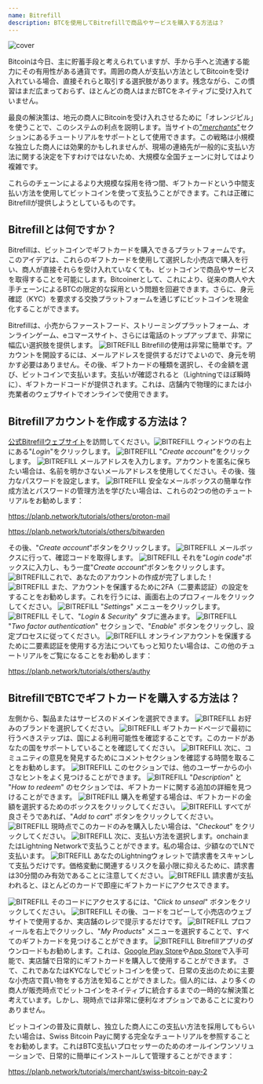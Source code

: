 ```yaml
---
name: Bitrefill
description: BTCを使用してBitrefillで商品やサービスを購入する方法は？
---
```

![cover](assets/cover.webp)

Bitcoinは今日、主に貯蓄手段と考えられていますが、手から手へと流通する能力にその有用性がある通貨です。周囲の商人が支払い方法としてBitcoinを受け入れている場合、直接それらと取引する選択肢があります。残念ながら、この慣習はまだ広まっておらず、ほとんどの商人はまだBTCをネイティブに受け入れていません。

最良の解決策は、地元の商人にBitcoinを受け入れさせるために「オレンジピル」を使うことで、このシステムの利点を説明します。当サイトの["*merchants*"](https://planb.network/tutorials/merchant)セクションにあるチュートリアルをサポートとして使用できます。この戦略は小規模な独立した商人には効果的かもしれませんが、現場の連絡先が一般的に支払い方法に関する決定を下すわけではないため、大規模な全国チェーンに対してはより複雑です。

これらのチェーンによるより大規模な採用を待つ間、ギフトカードという中間支払い方法を使用してビットコインを使って支払うことができます。これは正確にBitrefillが提供しようとしているものです。

## Bitrefillとは何ですか？

Bitrefillは、ビットコインでギフトカードを購入できるプラットフォームです。このアイデアは、これらのギフトカードを使用して選択した小売店で購入を行い、商人が直接それらを受け入れていなくても、ビットコインで商品やサービスを取得することを可能にします。Bitcoinerとして、これにより、従来の商人や大手チェーンによるBTCの限定的な採用という問題を回避できます。さらに、身元確認（KYC）を要求する交換プラットフォームを通じずにビットコインを現金化することができます。

Bitrefillは、小売からファーストフード、ストリーミングプラットフォーム、オンラインゲーム、eコマースサイト、さらには電話のトップアップまで、非常に幅広い選択肢を提供します。
![BITREFILL](assets/notext/01.webp)
Bitrefillの使用は非常に簡単です。アカウントを開設するには、メールアドレスを提供するだけでよいので、身元を明かす必要はありません。その後、ギフトカードの種類を選択し、その金額を選び、ビットコインで支払います。支払いが確認されると（Lightningでほぼ瞬時に）、ギフトカードコードが提供されます。これは、店舗内で物理的にまたは小売業者のウェブサイトでオンラインで使用できます。

## Bitrefillアカウントを作成する方法は？
[公式Bitrefillウェブサイト](https://www.bitrefill.com)を訪問してください。![BITREFILL](assets/notext/02.webp)
ウィンドウの右上にある"*Login*"をクリックします。
![BITREFILL](assets/notext/03.webp)
"*Create account*"をクリックします。
![BITREFILL](assets/notext/04.webp)
メールアドレスを入力します。アカウントを匿名に保ちたい場合は、名前を明かさないメールアドレスを使用してください。その後、強力なパスワードを設定します。
![BITREFILL](assets/notext/05.webp)
安全なメールボックスの簡単な作成方法とパスワードの管理方法を学びたい場合は、これらの2つの他のチュートリアルをお勧めします：

https://planb.network/tutorials/others/proton-mail

https://planb.network/tutorials/others/bitwarden

その後、"*Create account*"ボタンをクリックします。
![BITREFILL](assets/notext/06.webp)
メールボックスに行って、確認コードを取得します。
![BITREFILL](assets/notext/07.webp)
それを"*Login code*"ボックスに入力し、もう一度"*Create account*"ボタンをクリックします。
![BITREFILL](assets/notext/08.webp)これで、あなたのアカウントの作成が完了しました！
![BITREFILL](assets/notext/09.webp)
また、アカウントを保護するために2FA（二要素認証）の設定をすることをお勧めします。これを行うには、画面右上のプロフィールをクリックしてください。
![BITREFILL](assets/notext/10.webp)
"*Settings*" メニューをクリックします。
![BITREFILL](assets/notext/11.webp)
そして、"*Login & Security*" タブに進みます。
![BITREFILL](assets/notext/12.webp)
"*Two factor authentication*" セクションで、"*Enable*" ボタンをクリックし、設定プロセスに従ってください。
![BITREFILL](assets/notext/13.webp)
オンラインアカウントを保護するために二要素認証を使用する方法についてもっと知りたい場合は、この他のチュートリアルをご覧になることをお勧めします：

https://planb.network/tutorials/others/authy

## BitrefillでBTCでギフトカードを購入する方法は？

左側から、製品またはサービスのドメインを選択できます。
![BITREFILL](assets/notext/14.webp)
お好みのブランドを選択してください。
![BITREFILL](assets/notext/15.webp)
ギフトカードページで最初に行うべきステップは、国による利用可能性を確認することです。このカードがあなたの国をサポートしていることを確認してください。
![BITREFILL](assets/notext/16.webp)
次に、コミュニティの意見を発見するためにコメントセクションを確認する時間を取ることをお勧めします。
![BITREFILL](assets/notext/17.webp)
このセクションでは、他のユーザーからの小さなヒントをよく見つけることができます。
![BITREFILL](assets/notext/18.webp)
"*Description*" と "*How to redeem*" のセクションでは、ギフトカードに関する追加の詳細を見つけることができます。 ![BITREFILL](assets/notext/19.webp)
購入を希望する場合は、ギフトカードの金額を選択するためのボックスをクリックしてください。
![BITREFILL](assets/notext/20.webp)
すべてが良さそうであれば、"*Add to cart*" ボタンをクリックしてください。
![BITREFILL](assets/notext/21.webp)
現時点でこのカードのみを購入したい場合は、"*Checkout*" をクリックしてください。
![BITREFILL](assets/notext/22.webp)
次に、支払い方法を選択します。onchainまたはLightning Networkで支払うことができます。私の場合は、少額なのでLNで支払います。
![BITREFILL](assets/notext/23.webp)
あなたのLightningウォレットで請求書をスキャンして支払うだけです。価格変動に関連するリスクを最小限に抑えるために、請求書は30分間のみ有効であることに注意してください。
![BITREFILL](assets/notext/24.webp)
請求書が支払われると、ほとんどのカードで即座にギフトカードにアクセスできます。

![BITREFILL](assets/notext/25.webp)
そのコードにアクセスするには、"*Click to unseal*" ボタンをクリックしてください。
![BITREFILL](assets/notext/26.webp)
その後、コードをコピーして小売店のウェブサイトで使用するか、実店舗のレジで提示するだけです。
![BITREFILL](assets/notext/27.webp)
プロフィールを右上でクリックし、"*My Products*" メニューを選択することで、すべてのギフトカードを見つけることができます。
![BITREFILL](assets/notext/28.webp)
Bitrefillアプリのダウンロードもお勧めします。これは、[Google Play Store](https://play.google.com/store/apps/details?id=com.bitrefill.app)や[App Store](https://apps.apple.com/in/app/bitrefill/id1378102623)で入手可能で、実店舗で日常的にギフトカードを購入して使用することができます。
さて、これであなたはKYCなしでビットコインを使って、日常の支出のために主要な小売店で買い物をする方法を知ることができました。個人的には、より多くの商人が販売時点でビットコインをネイティブに統合するまでの一時的な解決策と考えています。しかし、現時点では非常に便利なオプションであることに変わりありません。

ビットコインの普及に貢献し、独立した商人にこの支払い方法を採用してもらいたい場合は、Swiss Bitcoin Payに関する完全なチュートリアルを参照することをお勧めします。これはBTC支払いプロセッサーのためのオールインワンソリューションで、日常的に簡単にインストールして管理することができます：

https://planb.network/tutorials/merchant/swiss-bitcoin-pay-2